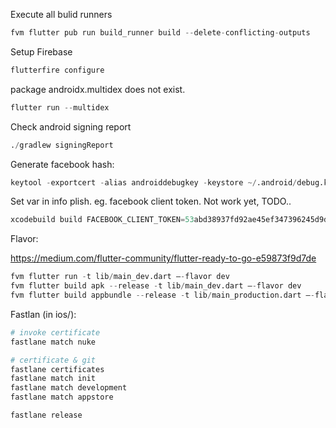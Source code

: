 Execute all bulid runners
```s
fvm flutter pub run build_runner build --delete-conflicting-outputs
```

Setup Firebase
```s
flutterfire configure
```

package androidx.multidex does not exist.
```s
flutter run --multidex
```

Check android signing report
```s
./gradlew signingReport
```

Generate facebook hash:
```s
keytool -exportcert -alias androiddebugkey -keystore ~/.android/debug.keystore | openssl sha1 -binary | openssl base64
```

Set var in info plish. eg. facebook client token. Not work yet, TODO..
```s
xcodebuild build FACEBOOK_CLIENT_TOKEN=53abd38937fd92ae45ef347396245d9d -project ios/Runner.xcodeproj -target Runner -sdk iphonesimulator
```

Flavor:

https://medium.com/flutter-community/flutter-ready-to-go-e59873f9d7de
```s
fvm flutter run -t lib/main_dev.dart –-flavor dev
fvm flutter build apk --release -t lib/main_dev.dart –-flavor dev 
fvm flutter build appbundle --release -t lib/main_production.dart –-flavor production 
```

Fastlan (in ios/):
```s
# invoke certificate
fastlane match nuke

# certificate & git
fastlane certificates
fastlane match init
fastlane match development
fastlane match appstore

fastlane release
```